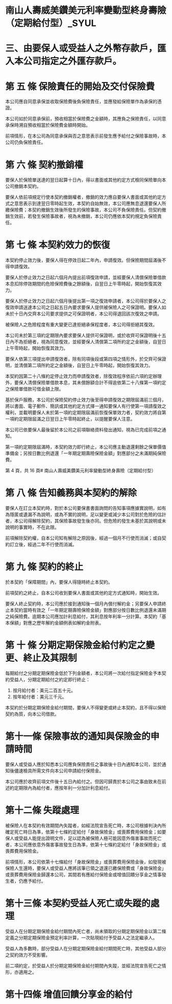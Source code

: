 # 南山人壽威美鑽美元利率變動型終身壽險（定期給付型）_SYUL

# 三、由要保人或受益人之外幣存款戶，匯入本公司指定之外匯存款戶。

# 第 五 條 保險責任的開始及交付保險費

本公司應自同意承保並收取保險費後負保險責任，並應發給保險單作為承保的憑證。

本公司如於同意承保前，預收相當於保險費之金額時，其應負之保險責任，以同意承保時溯自預收相當於保險費金額時開始。

前項情形，在本公司為同意承保與否之意思表示前發生應予給付之保險事故時，本公司仍負保險責任。

# 第 六 條 契約撤銷權

要保人於保險單送達的翌日起算十日內，得以書面或其他約定方式檢同保險單向本公司撤銷本契約。

要保人依前項規定行使本契約撤銷權者，撤銷的效力應自要保人書面或其他約定方式之意思表示到達翌日零時起生效，本契約自始無效，本公司應無息退還要保人所繳保險費；本契約撤銷生效後所發生的保險事故，本公司不負保險責任。但契約撤銷生效前，若發生保險事故者，視為未撤銷，本公司仍應依本契約規定負保險責任。

# 第 七 條 本契約效力的恢復

本契約停止效力後，要保人得在停效日起二年內，申請復效。但保險期間屆滿後不得申請復效。

要保人於停止效力之日起六個月內提出前項復效申請，並經要保人清償保險單借款本息扣除停效期間的危險保險費後之餘額後，自翌日上午零時起，開始恢復其效力。

要保人於停止效力之日起六個月後提出第一項之復效申請者，本公司得於要保人之復效申請送達本公司之日起五日內要求要保人提供被保險人之可保證明。要保人如未於十日內交齊本公司要求提供之可保證明者，本公司得退回該次復效之申請。

被保險人之危險程度有重大變更已達拒絕承保程度者，本公司得拒絕其復效。

本公司未於第三項約定期限內要求要保人提供可保證明，或於收齊可保證明後十五日內不為拒絕者，視為同意復效，並經要保人清償第二項所約定之金額後，自翌日上午零時起，開始恢復其效力。

要保人依第三項提出申請復效者，除有同項後段或第四項之情形外，於交齊可保證明，並清償第二項所約定之金額後，自翌日上午零時起，開始恢復其效力。

本契約因第二十八條約定停止效力而申請復效者，除復效程序依前六項約定辦理外，要保人清償保險單借款本息，其未償餘額合計不得逾依第二十八條第一項約定之保險單借款可借金額上限。

基於保戶服務，本公司於保險契約停止效力後至得申請復效之期限屆滿前三個月，將以書面、電子郵件、簡訊或其他約定方式擇一通知要保人有行使第一項請復效之權利，並載明要保人未於第一項約定期限屆滿前恢復保單效力者，契約效力將自第一項約定期限屆滿之日翌日上午零時起終止，以提醒要保人注意。

本公司已依要保人最後留於本公司之前項聯絡資料發出通知，視為已完成前項之通知。

第一項約定期限屆滿時，本契約效力即行終止，本公司應主動退還剩餘之保單價值準備金；另按日數比例退還「一年期定期壽險保險金額」對應部分之未滿期純保險費。

第 4 頁，共 16 頁# 南山人壽威美鑽美元利率變動型終身壽險（定期給付型）

# 第 八 條 告知義務與本契約的解除

要保人在訂立本契約時，對於本公司要保書書面詢問的告知事項應據實說明，如有為隱匿或遺漏不為說明，或為不實的說明，足以變更或減少本公司對於危險的估計者，本公司得解除契約，其保險事故發生後亦同。但危險的發生未基於其說明或未說明的事實時，不在此限。

前項解除契約權，自本公司知有解除之原因後，經過一個月不行使而消滅；或自契約訂立後，經過二年不行使而消滅。

# 第 九 條 契約的終止

於本契約「保障期間」內，要保人得隨時終止本契約。

前項契約之終止，自本公司收到要保人書面或其他約定方式通知時，開始生效。

要保人終止契約時，本公司應於接到通知後一個月內償付解約金；另要保人申請終止本契約當時有效之「一年期定期壽險保險金額」對應部分按日數比例退還未滿期之純保險費。逾期本公司應加計利息給付，其利息按年利率一分計算。本契約「基本保額」對應之歷年解約金額例表如解約金附表。

# 第 十 條 分期定期保險金給付約定之變更、終止及其限制

每期給付之分期定期保險金低於下列金額者，本公司將一次給付指定保險金予本契約受益人，分期定期給付之約定即行終止：

1. 按月給付者：美元二百五十元。
2. 按年給付者：美元三千元。

本契約於分期定期保險金給付期間，要保人不得變更或終止本契約，且不得以保險契約為質，向本公司借款。

# 第十一條  保險事故的通知與保險金的申請時間

要保人或受益人應於知悉本公司應負保險責任之事故後十日內通知本公司，並於通知後儘速檢具所需文件向本公司申請給付保險金。

本公司應於收齊前項文件後十五日內給付之。但因可歸責於本公司之事由致未在前述約定期限內為給付者，應按年利一分加計利息給付。

# 第十二條  失蹤處理

被保險人在本契約有效期間內失蹤者，如經法院宣告死亡時，本公司根據判決內所確定死亡時日為準，依第十七條約定給付「身故保險金」或喪葬費用保險金；如要保人或受益人能提出證明文件，足以認為被保險人極可能因意外傷害事故而死亡者，本公司應依意外傷害事故發生日為準，依第十七條約定給付「身故保險金」或喪葬費用保險金。

前項情形，本公司依第十七條給付「身故保險金」或喪葬費用保險金後，如發現被保險人生還時，要保人或受益人應將該筆已領之退還已繳保險費或「身故保險金」或喪葬費用保險金歸還本公司，其間若有應給付保險金或增值回饋分享金之情事發生者，仍應予給付。

# 第十三條  本契約受益人死亡或失蹤的處理

受益人在分期定期保險金給付期間內死亡者，尚未領取的分期定期保險金以第二條定義之分期定期保險金預定利率計算，一次貼現給付予受益人之法定繼承人。

受益人為多數時，部分受益人在分期定期保險金給付期間死亡時，其他受益人部分之契約效力不受影響。

前二項約定，於受益人於分期定期保險金給付期間內失蹤，並經法院宣告死亡之情形，亦適用之。

# 第十四條  增值回饋分享金的給付
